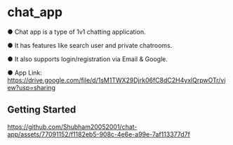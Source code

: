 # chat_app

●	Chat app is a type of 1v1 chatting application.

●	It has features like search user and private chatrooms.

● It also supports login/registration via Email & Google.

● App Link: https://drive.google.com/file/d/1sM1TWX29Djrk06fC8dC2H4yxlQrpwOTr/view?usp=sharing

## Getting Started



https://github.com/Shubham20052001/chat-app/assets/77091152/f1182eb5-908c-4e6e-a99e-7af113377d7f

